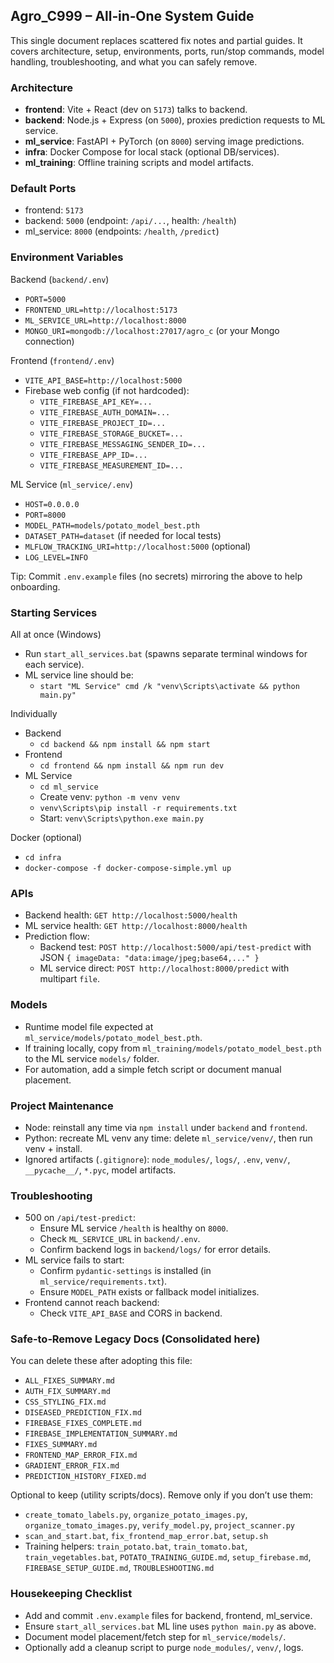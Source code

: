 ## Agro_C999 – All‑in‑One System Guide

This single document replaces scattered fix notes and partial guides. It covers architecture, setup, environments, ports, run/stop commands, model handling, troubleshooting, and what you can safely remove.

### Architecture
- **frontend**: Vite + React (dev on `5173`) talks to backend.
- **backend**: Node.js + Express (on `5000`), proxies prediction requests to ML service.
- **ml_service**: FastAPI + PyTorch (on `8000`) serving image predictions.
- **infra**: Docker Compose for local stack (optional DB/services).
- **ml_training**: Offline training scripts and model artifacts.

### Default Ports
- frontend: `5173`
- backend: `5000` (endpoint: `/api/...`, health: `/health`)
- ml_service: `8000` (endpoints: `/health`, `/predict`)

### Environment Variables

Backend (`backend/.env`)
- `PORT=5000`
- `FRONTEND_URL=http://localhost:5173`
- `ML_SERVICE_URL=http://localhost:8000`
- `MONGO_URI=mongodb://localhost:27017/agro_c` (or your Mongo connection)

Frontend (`frontend/.env`)
- `VITE_API_BASE=http://localhost:5000`
- Firebase web config (if not hardcoded):
  - `VITE_FIREBASE_API_KEY=...`
  - `VITE_FIREBASE_AUTH_DOMAIN=...`
  - `VITE_FIREBASE_PROJECT_ID=...`
  - `VITE_FIREBASE_STORAGE_BUCKET=...`
  - `VITE_FIREBASE_MESSAGING_SENDER_ID=...`
  - `VITE_FIREBASE_APP_ID=...`
  - `VITE_FIREBASE_MEASUREMENT_ID=...`

ML Service (`ml_service/.env`)
- `HOST=0.0.0.0`
- `PORT=8000`
- `MODEL_PATH=models/potato_model_best.pth`
- `DATASET_PATH=dataset` (if needed for local tests)
- `MLFLOW_TRACKING_URI=http://localhost:5000` (optional)
- `LOG_LEVEL=INFO`

Tip: Commit `.env.example` files (no secrets) mirroring the above to help onboarding.

### Starting Services

All at once (Windows)
- Run `start_all_services.bat` (spawns separate terminal windows for each service).
- ML service line should be:
  - `start "ML Service" cmd /k "venv\Scripts\activate && python main.py"`

Individually
- Backend
  - `cd backend && npm install && npm start`
- Frontend
  - `cd frontend && npm install && npm run dev`
- ML Service
  - `cd ml_service`
  - Create venv: `python -m venv venv`
  - `venv\Scripts\pip install -r requirements.txt`
  - Start: `venv\Scripts\python.exe main.py`

Docker (optional)
- `cd infra`
- `docker-compose -f docker-compose-simple.yml up`

### APIs
- Backend health: `GET http://localhost:5000/health`
- ML service health: `GET http://localhost:8000/health`
- Prediction flow:
  - Backend test: `POST http://localhost:5000/api/test-predict` with JSON `{ imageData: "data:image/jpeg;base64,..." }`
  - ML service direct: `POST http://localhost:8000/predict` with multipart `file`.

### Models
- Runtime model file expected at `ml_service/models/potato_model_best.pth`.
- If training locally, copy from `ml_training/models/potato_model_best.pth` to the ML service `models/` folder.
- For automation, add a simple fetch script or document manual placement.

### Project Maintenance
- Node: reinstall any time via `npm install` under `backend` and `frontend`.
- Python: recreate ML venv any time: delete `ml_service/venv/`, then run venv + install.
- Ignored artifacts (`.gitignore`): `node_modules/`, `logs/`, `.env`, `venv/`, `__pycache__/`, `*.pyc`, model artifacts.

### Troubleshooting
- 500 on `/api/test-predict`:
  - Ensure ML service `/health` is healthy on `8000`.
  - Check `ML_SERVICE_URL` in `backend/.env`.
  - Confirm backend logs in `backend/logs/` for error details.
- ML service fails to start:
  - Confirm `pydantic-settings` is installed (in `ml_service/requirements.txt`).
  - Ensure `MODEL_PATH` exists or fallback model initializes.
- Frontend cannot reach backend:
  - Check `VITE_API_BASE` and CORS in backend.

### Safe‑to‑Remove Legacy Docs (Consolidated here)
You can delete these after adopting this file:
- `ALL_FIXES_SUMMARY.md`
- `AUTH_FIX_SUMMARY.md`
- `CSS_STYLING_FIX.md`
- `DISEASED_PREDICTION_FIX.md`
- `FIREBASE_FIXES_COMPLETE.md`
- `FIREBASE_IMPLEMENTATION_SUMMARY.md`
- `FIXES_SUMMARY.md`
- `FRONTEND_MAP_ERROR_FIX.md`
- `GRADIENT_ERROR_FIX.md`
- `PREDICTION_HISTORY_FIXED.md`

Optional to keep (utility scripts/docs). Remove only if you don’t use them:
- `create_tomato_labels.py`, `organize_potato_images.py`, `organize_tomato_images.py`, `verify_model.py`, `project_scanner.py`
- `scan_and_start.bat`, `fix_frontend_map_error.bat`, `setup.sh`
- Training helpers: `train_potato.bat`, `train_tomato.bat`, `train_vegetables.bat`, `POTATO_TRAINING_GUIDE.md`, `setup_firebase.md`, `FIREBASE_SETUP_GUIDE.md`, `TROUBLESHOOTING.md`

### Housekeeping Checklist
- Add and commit `.env.example` files for backend, frontend, ml_service.
- Ensure `start_all_services.bat` ML line uses `python main.py` as above.
- Document model placement/fetch step for `ml_service/models/`.
- Optionally add a cleanup script to purge `node_modules/`, `venv/`, logs.




